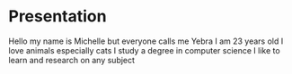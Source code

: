 # Presentation
Hello my name is Michelle but everyone calls me Yebra I am 23 years old I love animals especially cats I study a degree in computer science I like to learn and research on any subject
